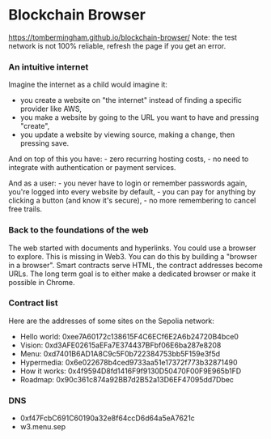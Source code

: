 # Blockchain Browser
https://tombermingham.github.io/blockchain-browser/
Note: the test network is not 100% reliable, refresh the page if you get an error.

### An intuitive internet
Imagine the internet as a child would imagine it:
- you create a website on "the internet" instead of finding a specific provider like AWS,
- you make a website by going to the URL you want to have and pressing "create",
- you update a website by viewing source, making a change, then pressing save.
</p>
And on top of this you have:
- zero recurring hosting costs,
- no need to integrate with authentication or payment services.
</p>
And as a user:
- you never have to login or remember passwords again, you're logged into every website by default,
- you can pay for anything by clicking a button (and know it's secure),
- no more remembering to cancel free trails.

### Back to the foundations of the web
The web started with documents and hyperlinks. You could use a browser to explore. This is missing in Web3.
You can do this by building a "browser in a browser".
Smart contracts serve HTML, the contract addresses become URLs.
The long term goal is to either make a dedicated browser or make it possible in Chrome.

### Contract list
Here are the addresses of some sites on the Sepolia network:
- Hello world: 0xee7A60172c138615F4C6ECf6E2A6b24720B4bce0
- Vision: 0xd3AFE02615aEFa7E374437BFbf06E6ba287e8208
- Menu: 0xd7401B6AD1A8C9c5F0b722384753bb5F159e3f5d
- Hypermedia: 0x6e022678b4ced9733aa51e17372f773b32871490
- How it works: 0x4f9594D8fd1416F9f9130D50470F00F9E965b1FD
- Roadmap: 0x90c361c874a92BB7d2B52a13D6EF47095dd7Dbec

### DNS
- 0xf47FcbC691C60190a32e8f64ccD6d64a5eA7621c
- w3.menu.sep